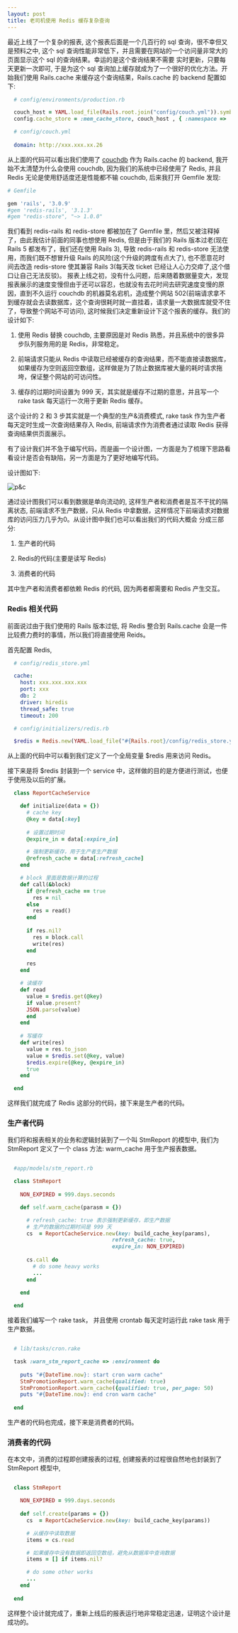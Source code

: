 ```yaml
---
layout: post
title: 老司机使用 Redis 缓存复杂查询
---
```


最近上线了一个复杂的报表, 这个报表后面是一个几百行的 sql 查询，很不幸但又是预料之中, 这个 sql 查询性能非常低下，并且需要在网站的一个访问量非常大的页面显示这个 sql 的查询结果。幸运的是这个查询结果不需要
实时更新，只要每天更新一次即可, 于是为这个 sql 查询加上缓存就成为了一个很好的优化方法。开始我们使用 Rails.cache 来缓存这个查询结果，Rails.cache 的 backend 配置如下:

~~~ ruby
  # config/environments/production.rb

  couch_host = YAML.load_file(Rails.root.join("config/couch.yml")).symbolize_keys[:host]
  config.cache_store = :mem_cache_store, couch_host , { :namespace => 'rails_cache' }

~~~

~~~ yaml
  # config/couch.yml
  
  domain: http://xxx.xxx.xx.26
~~~

从上面的代码可以看出我们使用了 [couchdb](http://www.couchbase.com/) 作为 Rails.cache 的 backend, 我开始不太清楚为什么会使用 couchdb, 因为我们的系统中已经使用了 Redis, 并且 Redis 无论是使用舒适度还是性能都不输 couchdb, 后来我打开 Gemfile 发现:

~~~ruby
# Gemfile

gem 'rails', '3.0.9'
#gem 'redis-rails', '3.1.3'
#gem "redis-store", "~> 1.0.0"
~~~

我们看到 redis-rails 和 redis-store 都被加在了 Gemfile 里，然后又被注释掉了，由此我估计前面的同事也想使用 Redis, 但是由于我们的 Rails 版本过老(现在 Rails 5 都发布了，我们还在使用 Rails 3), 导致 redis-rails 和 redis-store 无法使用，而我们既不想冒升级 Rails 的风险(这个升级的跨度有点大了), 也不愿意花时间去改造 redis-store 使其兼容 Rails 3(每天改 ticket 已经让人心力交瘁了,这个借口让自己无法反驳)。 报表上线之初，没有什么问题，后来随着数据量变大，发现报表展示的速度变慢但由于还可以容忍，也就没有去花时间去研究速度变慢的原因，直到不久运行 couchdb 的机器莫名宕机，造成整个网站 502(前端请求拿不到缓存就会去读数据库，这个查询很耗时就一直挂着，请求量一大数据库就受不住了，导致整个网站不可访问), 这时候我们决定重新设计下这个报表的缓存。我们的设计如下:

1. 使用 Redis 替换 couchdb, 主要原因是对 Redis 熟悉，并且系统中的很多异步队列服务用的是 Redis，非常稳定。

2. 前端请求只能从 Redis 中读取已经被缓存的查询结果，而不能直接读数据库，如果缓存为空则返回空数组，这样做是为了防止数据库被大量的耗时请求拖垮，保证整个网站的可访问性。

3. 缓存的过期时间设置为 999 天，其实就是缓存不过期的意思，并且写一个 rake task 每天运行一次用于更新 Redis 缓存。

这个设计的 2 和 3 步其实就是一个典型的生产&消费模式, rake task 作为生产者每天定时生成一次查询结果存入 Redis, 前端请求作为消费者通过读取 Redis 获得查询结果供页面展示。

有了设计我们并不急于编写代码，而是画一个设计图，一方面是为了梳理下思路看看设计是否会有缺陷，另一方面是为了更好地编写代码。

设计图如下:

![p&c](/images/Snip20160326_36.png)

通过设计图我们可以看到数据是单向流动的, 这样生产者和消费者是互不干扰的隔离状态, 前端请求不生产数据，只从 Redis 中拿数据，这样情况下前端请求对数据库的访问压力几乎为0。从设计图中我们也可以看出我们的代码大概会
分成三部分: 

1. 生产者的代码

2. Redis的代码(主要是读写 Redis)

3. 消费者的代码

其中生产者和消费者都依赖 Redis 的代码, 因为两者都需要和 Redis 产生交互。


### Redis 相关代码

前面说过由于我们使用的 Rails 版本过低, 将 Redis 整合到 Rails.cache 会是一件比较费力费时的事情，所以我们将直接使用 Reids。

首先配置 Redis,

~~~yaml
  # config/redis_store.yml

  cache:
    host: xxx.xxx.xxx.xxx
    port: xxx
    db: 2
    driver: hiredis
    thread_safe: true
    timeout: 200
~~~

~~~ruby
  # config/initializers/redis.rb

  $redis = Redis.new(YAML.load_file("#{Rails.root}/config/redis_store.yml").symbolize_keys[:cache])

~~~

从上面的代码中可以看到我们定义了一个全局变量 $redis 用来访问 Redis。

接下来是将 $redis 封装到一个 service 中，这样做的目的是方便进行测试，也便于使用及以后的扩展。

~~~ruby
  class ReportCacheService

    def initialize(data = {})
      # cache key
      @key = data[:key]
	
	  # 设置过期时间
      @expire_in = data[:expire_in]

      # 强制更新缓存，用于生产者生产数据
      @refresh_cache = data[:refresh_cache]
    end

    # block 里面是数据计算的过程
    def call(&block)
      if @refresh_cache == true
        res = nil
      else
        res = read()
      end
    
      if res.nil?
        res = block.call
        write(res)
      end
    
      res
    end

    # 读缓存
    def read
      value = $redis.get(@key)
      if value.present?
      JSON.parse(value)
      end
    end
  
    # 写缓存
    def write(res)
      value = res.to_json
      value = $redis.set(@key, value)
      $redis.expire(@key, @expire_in)
      true
    end

  end

~~~

这样我们就完成了 Redis 这部分的代码，接下来是生产者的代码。

### 生产者代码

我们将和报表相关的业务和逻辑封装到了一个叫 StmReport 的模型中, 我们为 StmReport 定义了一个 class 方法: warm_cache 用于生产报表数据。

~~~ruby

  #app/models/stm_report.rb

  class StmReport
  
    NON_EXPIRED = 999.days.seconds

    def self.warm_cache(parasm = {})

      # refresh_cache: true 表示强制更新缓存，即生产数据
	  # 生产的数据的过期时间是 999 天
      cs  = ReportCacheService.new(key: build_cache_key(params),
                                 refresh_cache: true,
                                 expire_in: NON_EXPIRED)
								 
      cs.call do
	    # do some heavy works
	    ...
	  end

    end
  
  end
~~~

接着我们编写一个 rake task， 并且使用 crontab 每天定时运行此 rake task 用于生产数据。

~~~ruby

  # lib/tasks/cron.rake

  task :warn_stm_report_cache => :environment do
  
    puts "#{DateTime.now}: start cron warm cache"
    StmPromotionReport.warm_cache(qualified: true)
    StmPromotionReport.warm_cache({qualified: true, per_page: 50)
    puts "#{DateTime.now}: end cron warm cache"
	
  end

~~~

生产者的代码也完成，接下来是消费者的代码。


### 消费者的代码

在本文中，消费的过程即创建报表的过程, 创建报表的过程很自然地也封装到了 StmReport 模型中,

~~~ruby

  class StmReport

    NON_EXPIRED = 999.days.seconds
  
    def self.create(params = {})
      cs  = ReportCacheService.new(key: build_cache_key(params))

      # 从缓存中读取数据
      items = cs.read

      # 如果缓存中没有数据即返回空数组，避免从数据库中查询数据
	  items = [] if items.nil?

      # do some other works
	  ...
    end
  
  end

~~~

这样整个设计就完成了，重新上线后的报表运行地非常稳定迅速，证明这个设计是成功的。









